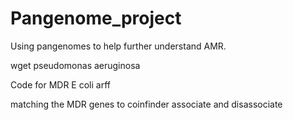 # Pangenome_project
Using pangenomes to help further understand AMR.

wget pseudomonas aeruginosa

Code for MDR E coli arff

matching the MDR genes to coinfinder associate and disassociate

